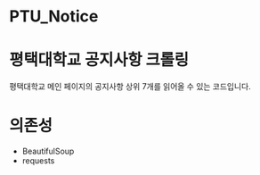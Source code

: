 # PTU_Notice

# 평택대학교 공지사항 크롤링

평택대학교 메인 페이지의 공지사항 상위 7개를 읽어올 수 있는 코드입니다.

# 의존성

- BeautifulSoup
- requests
